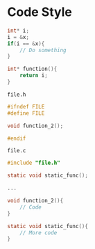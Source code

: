 # Code Style

```c
int* i;
i = &x;
if(i == &x){
	// Do something
}

int* function(){
	return i;
}
```

`file.h`
```c
#ifndef FILE
#define FILE

void function_2();

#endif
```

`file.c`
```c
#include "file.h"

static void static_func();

...

void function_2(){
	// Code
}

static void static_func(){
	// More code
}
```


